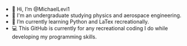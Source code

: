 - 👋 Hi, I’m @MichaelLevi1
- 👀 I'm an undergraduate studying physics and aerospace engineering.
- 🌱 I’m currently learning Python and LaTex recreationally.
- 💻 This GitHub is currently for any recreational coding I do while developing my programming skills.

<!---
MichaelLevi1/MichaelLevi1 is a ✨ special ✨ repository because its `README.md` (this file) appears on your GitHub profile.
You can click the Preview link to take a look at your changes.
--->
